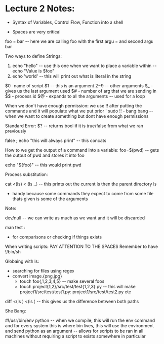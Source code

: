 # Lecture 2 Notes:
* Syntax of Variables, Control Flow, Function into a shell 

* Spaces are very critical


foo = bar -- here we are calling foo with the first argu = and second argu bar

Two ways to define Strings:

1. echo "hello" -- use this one when we want to place a variable within -- echo "Value is $foo"
2. echo 'world' -- this will print out what is literal in the string 

$0 -name of script 
$1 -- this is an argument 
$2-$9 -- other arguments 
$_ - gives us the last argument used 
$# - number of arg that we are sending in
$$ - process id 
$@ - expands to all the arguments -- used for a loop 

When we don't have enough permission: 
we use !! after putting the commands and it will populate what we put prior '
sudo !! - bang bang -- when we want to create something but dont have enough permissions 


Standard Error:
$? -- returns bool if it is true/false from what we ran previously


false ; echo "this will always print" -- this concats

How to we get the output of a command into a variable:
foo=$(pwd) -- gets the output of pwd and stores it into foo

echo "${foo}" -- this would print pwd 

Process substitution:

cat <(ls) < (ls ..) -- this prints out the current ls then the parent directory ls
* handy because some commands they expect to come from some file thats given is some of the arguments 

Note:

dev/null -- we can write as much as we want and it will be discarded 

man test :
- for comparisons or checking if things exists 

When writing scripts: PAY ATTENTION TO THE SPACES
Remember to have !/bin/sh

Globaing with ls:
- searching for files using regex
- convert image.{png,jpg} 
    - touch foo{,1,2,3,4,5} -- make several foos
    - touch project{1,2}/src/test/test{1,2,3}.py -- this will make project1/src/test/test1.py: project1/src/test/test2.py etc


diff <(ls <path>) <(ls <path>)   -- this gives us the difference between both paths

She Bang:

#!/usr/bin/env python -- when we compile, this will run the env command and for every system this is where bin lives, this will use the environment and send python as an argument  -- allows for scripts to be ran in all machines without requiring a script to exists somewhere in particular 


